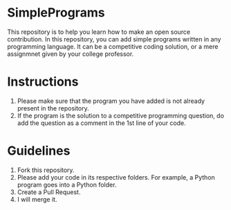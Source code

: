 # SimplePrograms
  This repository is to help you learn how to make an open source contribution. 
  In this repository, you can add simple programs written in any programming language. 
  It can be a competitive coding solution, or a mere assignmnet given by your college professor.

# Instructions
1. Please make sure that the program you have added is not already present in the repository.
2. If the program is the solution to a competitive programming question, do add the question as a comment in the 1st line of your code.

# Guidelines
  1. Fork this repository.
  2. Please add your code in its respective folders. For example, a Python program goes into a Python folder.
  3. Create a Pull Request.
  4. I will merge it.
